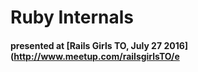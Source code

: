 # Ruby Internals
#### presented at [Rails Girls TO, July 27 2016](http://www.meetup.com/railsgirlsTO/e